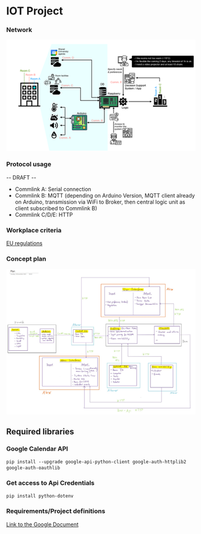 # IOT Project

### Network
![Image of the network to implement](ProjectNetwork.png)

### Protocol usage

-- DRAFT --

- Commlink A: Serial connection
- Commlink B: MQTT (depending on Arduino Version, MQTT client already on Arduino, transmission via WiFi to Broker, then central logic unit as client subscribed to Commlink B)
- Commlink C/D/E: HTTP

### Workplace criteria

[EU regulations](https://eur-lex.europa.eu/eli/dir/1989/654/)

### Concept plan

![Image of the system architecture](Plan.jpg)

## Required libraries

### Google Calendar API

```bs
pip install --upgrade google-api-python-client google-auth-httplib2 google-auth-oauthlib
```

### Get access to Api Credentials

```bs
pip install python-dotenv
```

### Requirements/Project definitions

[Link to the Google Document](https://docs.google.com/document/d/1DtPbd0KlbSSnF6EsBTUqhglhox-PTNla7lFzBRFeDWA/edit?usp=sharing)
